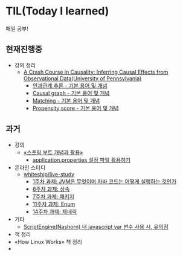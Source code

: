 # TIL(Today I learned)

매일 공부!

## 현재진행중
 - 강의 정리
   - [A Crash Course in Causality: Inferring Causal Effects from Observational Data(University of Pennsylvania)](https://www.coursera.org/learn/crash-course-in-causality/home/welcome)
     + [인과관계 추론 - 기본 용어 및 개념](https://github.com/QurieMoon/TIL/blob/main/coursera-causal-inference-basics/causal_inference_basic_terms.md)
     + [Causal graph - 기본 용어 및 개념](https://github.com/QurieMoon/TIL/blob/main/coursera-causal-inference-basics/causal_graphs_basic_terms.md)
     + [Matching - 기본 용어 및 개념](https://github.com/QurieMoon/TIL/blob/main/coursera-causal-inference-basics/matching_basic_terms.md)
     + [Propensity score - 기본 용어 및 개념](https://github.com/QurieMoon/TIL/blob/main/coursera-causal-inference-basics/propensity_scores_basic_terms.md)

## 과거
- 강의
  - [&laquo;스프링 부트 개념과 활용&raquo;](https://www.inflearn.com/course/%EC%8A%A4%ED%94%84%EB%A7%81%EB%B6%80%ED%8A%B8/dashboard)
    - [application.properties 설정 파일 활용하기](https://quriemoon.github.io/spring-boot-basics/spring-boot-basic-part4-use-application-properties-file/)
- 온라인 스터디
  - [whiteship/live-study](https://github.com/whiteship/live-study)
    - [1주차 과제: JVM은 무엇이며 자바 코드는 어떻게 실행하는 것인가](./whiteship-live-study/2021-02-21-whiteship-week1.md)
    - [6주차 과제: 상속](./whiteship-live-study/2021-01-02-whiteship-week6.md)
    - [7주차 과제: 패키지](./whiteship-live-study/2021-01-01-whiteship-week7.md)
    - [11주차 과제: Enum](https://github.com/QurieMoon/TIL/blob/main/whiteship-live-study/2021-01-30-whiteship-week11.md)
    - [14주차 과제: 제네릭](https://github.com/QurieMoon/TIL/blob/main/whiteship-live-study/2021-03-01-whiteship-week14.md)
- 기타
  - [ScriptEngine(Nashorn) 내 javascript var 변수 사용 시, 유의점](https://quriemoon.github.io/work/ScriptEngine-nashorn-part-1/)
- 책 정리
- &laquo;How Linux Works&raquo; 책 정리
- 

